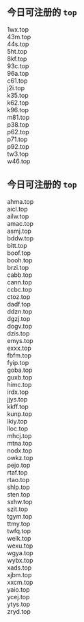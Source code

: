 
## 今日可注册的 `top`
>
1wx.top   
43m.top   
44s.top   
5ht.top   
8kf.top   
93c.top   
96a.top   
c61.top   
j2i.top   
k35.top   
k62.top   
k96.top   
m81.top   
p38.top   
p62.top   
p71.top   
p92.top   
tw3.top   
w46.top   


## 今日可注册的 `top`
>
ahma.top   
aicl.top   
ailw.top   
amac.top   
asmj.top   
bddw.top   
bitt.top   
boof.top   
booh.top   
brzi.top   
cabb.top   
cann.top   
ccbc.top   
ctoz.top   
dadf.top   
ddzn.top   
dgzj.top   
dogv.top   
dzis.top   
emys.top   
exxx.top   
fbfm.top   
fyip.top   
goba.top   
guxb.top   
himc.top   
irdx.top   
jjys.top   
kkff.top   
kunp.top   
lkiy.top   
lloc.top   
mhcj.top   
mtna.top   
nodx.top   
owkz.top   
pejo.top   
rtaf.top   
rtao.top   
shlp.top   
sten.top   
sxhw.top   
szit.top   
tgym.top   
ttmy.top   
twfq.top   
welk.top   
wexu.top   
wgya.top   
wybx.top   
xads.top   
xjbm.top   
xxcm.top   
yaio.top   
ycej.top   
ytys.top   
zryd.top   

